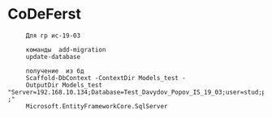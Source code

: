 # CoDeFerst
         Для гр ис-19-03

         команды  add-migration
         update-database
    
         получение  из бд
         Scaffold-DbContext -ContextDir Models_test -
         OutputDir Models_test "Server=192.168.10.134;Database=Test_Davydov_Popov_IS_19_03;user=stud;password=stud ;" 
         Microsoft.EntityFrameworkCore.SqlServer
